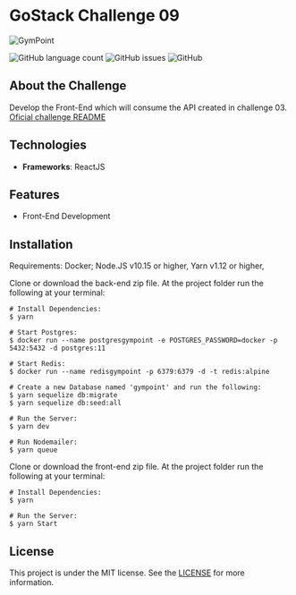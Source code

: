 # GoStack Challenge 09

![GymPoint](https://raw.githubusercontent.com/Rocketseat/bootcamp-gostack-desafio-03/master/.github/logo.png)

![GitHub language count](https://img.shields.io/github/languages/count/GiovaniCuenca/GoStack-Challenge09) ![GitHub issues](https://img.shields.io/github/issues/GiovaniCuenca/GoStack-Challenge09) ![GitHub](https://img.shields.io/github/license/GiovaniCuenca/GoStack-Challenge09)

## About the Challenge

Develop the Front-End which will consume the API created in challenge 03.
[Oficial challenge README](https://github.com/Rocketseat/bootcamp-gostack-desafio-03/blob/master/README.md#desafio-03-continuando-aplica%C3%A7%C3%A3o)

## Technologies

- **Frameworks**: ReactJS

## Features

- Front-End Development

## Installation

Requirements:
Docker;
Node.JS v10.15 or higher,
Yarn v1.12 or higher,

Clone or download the back-end zip file. At the project folder run the following at your terminal:

    # Install Dependencies:
    $ yarn

    # Start Postgres:
    $ docker run --name postgresgympoint -e POSTGRES_PASSWORD=docker -p 5432:5432 -d postgres:11

    # Start Redis:
    $ docker run --name redisgympoint -p 6379:6379 -d -t redis:alpine

    # Create a new Database named 'gympoint' and run the following:
    $ yarn sequelize db:migrate
    $ yarn sequelize db:seed:all

    # Run the Server:
    $ yarn dev

    # Run Nodemailer:
    $ yarn queue

Clone or download the front-end zip file. At the project folder run the following at your terminal:

    # Install Dependencies:
    $ yarn

    # Run the Server:
    $ yarn Start


## License

This project is under the MIT license. See the [LICENSE](https://github.com/GiovaniCuenca/GoStack-Challenge09/blob/master/LICENSE) for more information.
